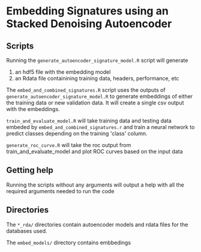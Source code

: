 # Embedding Signatures using an Stacked Denoising Autoencoder

## Scripts 

Running the `generate_autoencoder_signature_model.R` script will generate 

1) an hdf5 file with the embedding model 
2) an Rdata file containining training data, headers, performance, etc  

The `embed_and_combined_signatures.R` script uses the outputs of  `generate_autoencoder_signature_model.R` to generate embeddings of either the training data or new validation data. It will create a single csv output with the embeddings. 

`train_and_evaluate_model.R` will take training data and testing data embeded by `embed_and_combined_signatures.r` and train a neural network to predict classes depending on the training 'class' column. 

`generate_roc_curve.R` will take the roc output from train_and_evaluate_model and plot ROC curves based on the input data

## Getting help

Running the scripts without any arguments will output a help with all the required arguments needed to run the code 

## Directories 
The `*_rda/` directories contain autoencoder models and rdata files for the databases used. 

The `embed_models/` directory contains embbedings 

